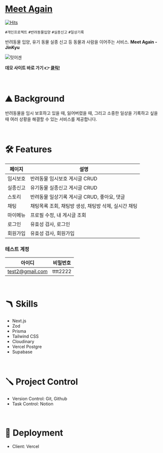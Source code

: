 # [Meet Again](https://rescue-of-pets.vercel.app/)

[![Hits](https://hits.seeyoufarm.com/api/count/incr/badge.svg?url=https%3A%2F%2Fgithub.com%2FMrJinkyu%2Frescue-of-pets&count_bg=%2379C83D&title_bg=%23555555&icon=&icon_color=%23E7E7E7&title=hits&edge_flat=false)](https://hits.seeyoufarm.com)

`#개인프로젝트` `#반려동물입양` `#실종신고` `#일상기록`

반려동물 입양, 유기 동물 실종 신고 등 동물과 사람을 이어주는 서비스. **Meet Again - JinKyu**   

![밋어겐](https://github.com/MrJinkyu/rescue-of-pets/assets/87935496/438b143f-50e5-413f-820a-c2421754f216)

**데모 사이트 바로 가기 👉 [클릭!](https://rescue-of-pets.vercel.app/)**

<br>

# ⛰️ Background
반려동물을 임시 보호하고 있을 때, 잃어버렸을 때, 그리고 소중한 일상을 기록하고 싶을 때 여러 상황을 해결할 수 있는 서비스를 제공합니다.

<br>

# 🛠 Features

| 페이지 | 설명 |
| --- | --- |
| 임시보호 | 반려동물 임시보호 게시글 CRUD |
| 실종신고 | 유기동물 실종신고 게시글 CRUD |
| 스토리 | 반려동물 일상기록 게시글 CRUD, 좋아요, 댓글 |
| 채팅 | 채팅목록 조회, 채팅방 생성, 채팅방 삭제, 실시간 채팅 |
| 마이메뉴 | 프로필 수정, 내 게시글 조회 |
| 로그인 | 유효성 검사, 로그인 |
| 회원가입 | 유효성 검사, 회원가입 |

### 테스트 계정
| 아이디 | 비밀번호 |
| --- | --- |
| test2@gmail.com | tttt2222 |

<br>

# 🪃 Skills

- Next.js
- Zod
- Prisma
- Tailwind CSS
- Cloudinary
- Vercel Postgre
- Supabase

<br>

# 🪛 Project Control

- Version Control: Git, Github
- Task Control: Notion

<br>

# 🚀 Deployment

- Client: Vercel

<br>
